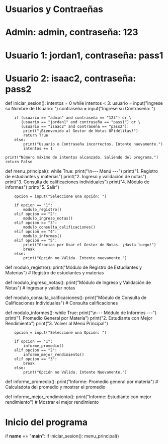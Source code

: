 # Usuarios y Contraeñas
# Admin: admin, contraseña: 123
# Usuario 1: jordan1, contraseña: pass1
# Usuario 2: isaac2, contraseña: pass2

def iniciar_sesion():
    intentos = 0
    while intentos < 3:
        usuario = input("Ingrese su Nombre de Usuario: ")
        contraseña = input("Ingrese su Contraseña: ")
        
        if (usuario == "admin" and contraseña == "123") or \
           (usuario == "jordan1" and contraseña == "pass1") or \
           (usuario == "isaac2" and contraseña == "pass2"):
            print("¡Bienvenido al Gestor de Notas UFidélitas!")
            return True
        else:
            print("Usuario o Contraseña incorrectos. Intente nuevamente.")
            intentos += 1
            
    print("Número máximo de intentos alcanzado. Saliendo del programa.")
    return False

def menu_principal():
    while True:
        print("\n--- Menú ---")
        print("1. Registro de estudiantes y materias")
        print("2. Ingreso y validación de notas")
        print("3. Consulta de calificaciones individuales")
        print("4. Módulo de informes")
        print("5. Salir")
        
        opcion = input("Seleccione una opción: ")
        
        if opcion == "1":
            modulo_registro()
        elif opcion == "2":
            modulo_ingreso_notas()
        elif opcion == "3":
            modulo_consulta_calificaciones()
        elif opcion == "4":
            modulo_informes()
        elif opcion == "5":
            print("Gracias por Usar el Gestor de Notas. ¡Hasta luego!")
            break
        else:
            print("Opción no Válida. Intente nuevamente.")

def modulo_registro():
    print("Módulo de Registro de Estudiantes y Materias")
    # Registro de estudiantes y materias

def modulo_ingreso_notas():
    print("Módulo de Ingreso y Validación de Notas")
    # Ingresar y validar notas

def modulo_consulta_calificaciones():
    print("Módulo de Consulta de Calificaciones Individuales")
    # Consulta calificaciones

def modulo_informes():
    while True:
        print("\n--- Módulo de Informes ---")
        print("1. Promedio General por Materia")
        print("2. Estudiante con Mejor Rendimiento")
        print("3. Volver al Menú Principal")
        
        opcion = input("Seleccione una Opción: ")
        
        if opcion == "1":
            informe_promedio()
        elif opcion == "2":
            informe_mejor_rendimiento()
        elif opcion == "3":
            break
        else:
            print("Opción no Válida. Intente Nuevamente.")

def informe_promedio():
    print("Informe: Promedio general por materia")
    # Calculadota del promedio y mostrar el promedio

def informe_mejor_rendimiento():
    print("Informe: Estudiante con mejor rendimiento")
    # Mostrar el mejor rendimiento

# Inicio del programa
if __name__ == "__main__":
    if iniciar_sesion():
        menu_principal()
